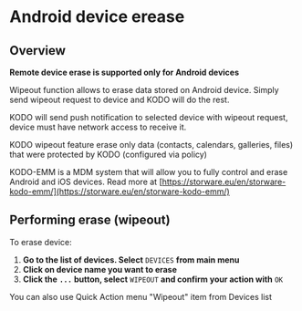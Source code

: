 # Android device erease

## Overview <a id="overview"></a>

**Remote device erase is supported only for Android devices**

Wipeout function allows to erase data stored on Android device. Simply send wipeout request to device and KODO will do the rest.

KODO will send push notification to selected device with wipeout request, device must have network access to receive it.

KODO wipeout feature erase only data \(contacts, calendars, galleries, files\) that were protected by KODO \(configured via policy\)

KODO-EMM is a MDM system that will allow you to fully control and erase Android and iOS devices. Read more at [https://storware.eu/en/storware-kodo-emm/](https://storware.eu/en/storware-kodo-emm/)​

## Performing erase \(wipeout\) <a id="performing-erase-wipeout"></a>

To erase device:

1. **Go to the list of devices. Select** `DEVICES` **from main menu**
2. **Click on device name you want to erase**
3. **Click the** **`...`** **button, select** `WIPEOUT` **and confirm your action with** `OK`

You can also use Quick Action menu "Wipeout" item from Devices list

